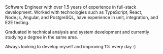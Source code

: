 Software Engineer with over 1.5 years of experience in full-stack development. Worked with technologies such as TypeScript, React, Node.js, Angular, and PostgreSQL, have experience in unit, integration, and E2E testing. 

Graduated in technical analysis and system development and currently studying a degree in the same area. 

Always looking to develop myself and improving 1% every day :)

